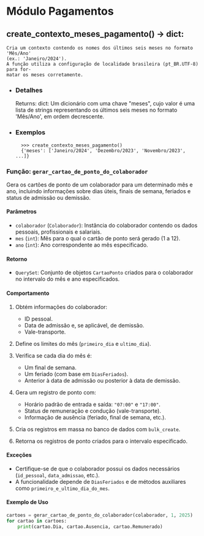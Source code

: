# Módulo Pagamentos

## create_contexto_meses_pagamento() -> dict:
	Cria um contexto contendo os nomes dos últimos seis meses no formato 'Mês/Ano'
    (ex.: 'Janeiro/2024').
	A função utiliza a configuração de localidade brasileira (pt_BR.UTF-8) para for-
    matar os meses corretamente.

* ### Detalhes
    Returns:
        dict: Um dicionário com uma chave "meses", cujo valor é uma lista de strings
        representando os últimos seis meses no formato 'Mês/Ano', em ordem decrescente.

* ### Exemplos
        >>> create_contexto_meses_pagamento()
        {'meses': ['Janeiro/2024', 'Dezembro/2023', 'Novembro/2023', ...]}



### Função: `gerar_cartao_de_ponto_do_colaborador`

Gera os cartões de ponto de um colaborador para um determinado mês e ano,
incluindo informações sobre dias úteis, finais de semana, feriados e status de
admissão ou demissão.

#### Parâmetros
- `colaborador` (`Colaborador`): Instância do colaborador contendo os dados
  pessoais, profissionais e salariais.
- `mes` (`int`): Mês para o qual o cartão de ponto será gerado (1 a 12).
- `ano` (`int`): Ano correspondente ao mês especificado.

#### Retorno
- `QuerySet`: Conjunto de objetos `CartaoPonto` criados para o colaborador no
  intervalo do mês e ano especificados.

#### Comportamento
1. Obtém informações do colaborador:
   - ID pessoal.
   - Data de admissão e, se aplicável, de demissão.
   - Vale-transporte.

2. Define os limites do mês (`primeiro_dia` e `ultimo_dia`).

3. Verifica se cada dia do mês é:
   - Um final de semana.
   - Um feriado (com base em `DiasFeriados`).
   - Anterior à data de admissão ou posterior à data de demissão.

4. Gera um registro de ponto com:
   - Horário padrão de entrada e saída: `"07:00"` e `"17:00"`.
   - Status de remuneração e condução (vale-transporte).
   - Informação de ausência (feriado, final de semana, etc.).

5. Cria os registros em massa no banco de dados com `bulk_create`.

6. Retorna os registros de ponto criados para o intervalo especificado.

#### Exceções
- Certifique-se de que o colaborador possui os dados necessários (`id_pessoal`,
  `data_admissao`, etc.).
- A funcionalidade depende de `DiasFeriados` e de métodos auxiliares como
  `primeiro_e_ultimo_dia_do_mes`.

#### Exemplo de Uso
```python
cartoes = gerar_cartao_de_ponto_do_colaborador(colaborador, 1, 2025)
for cartao in cartoes:
    print(cartao.Dia, cartao.Ausencia, cartao.Remunerado)
